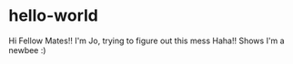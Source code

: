 # hello-world

Hi Fellow Mates!!
I'm Jo, trying to figure out this mess Haha!!
Shows I'm a newbee :)
